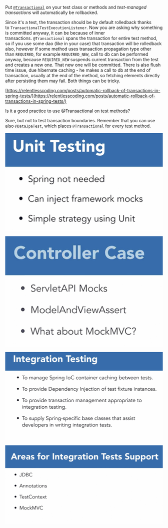 Put [`@Transactional`](https://docs.spring.io/spring/docs/5.2.4.RELEASE/javadoc-api/org/springframework/transaction/annotation/Transactional.html) on your test class or methods and _test-managed transactions_ will automatically be rollbacked.

Since it's a test, the transaction should be by default rolledback thanks to `TransactionalTestExecutionListener`. Now you are asking why something is committed anyway, it can be because of inner transactions. `@Transactional` spans the transaction for entire test method, so if you use some dao (like in your case) that transaction will be rolledback also, however if some method uses transaction propagation type other than `REQUIRED`, for example `REQUIRED_NEW`, call to db can be performed anyway, because `REQUIRED_NEW` suspends current transaction from the test and creates a new one. That new one will be committed. There is also flush time issue, due hibernate caching - he makes a call to db at the end of transaction, usually at the end of the method, so fetching elements directly after persisting them may fail. Both things can be tricky.

[https://relentlesscoding.com/posts/automatic-rollback-of-transactions-in-spring-tests/](https://relentlesscoding.com/posts/automatic-rollback-of-transactions-in-spring-tests/)

Is it a good practice to use @Transactional on test methods?

Sure, but not to test transaction boundaries. Remember that you can use also `@DataJpaTest`, which places `@Transactional` for every test method.

  

  

![Untitled 122.png](Untitled%20122.png)

![Untitled 1 43.png](Untitled%201%2043.png)

![Untitled 2 31.png](Untitled%202%2031.png)

![Untitled 3 26.png](Untitled%203%2026.png)
